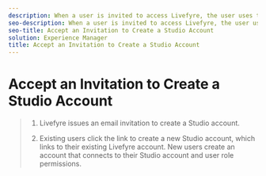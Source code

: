 ```yaml
---
description: When a user is invited to access Livefyre, the user uses the link in the email to create their login and account.
seo-description: When a user is invited to access Livefyre, the user uses the link in the email to create their login and account.
seo-title: Accept an Invitation to Create a Studio Account
solution: Experience Manager
title: Accept an Invitation to Create a Studio Account
---
```


# Accept an Invitation to Create a Studio Account

>1. Livefyre issues an email invitation to create a Studio account.
>   
>1. Existing users click the link to create a new Studio account, which links to their existing Livefyre account. New users create an account that connects to their Studio account and user role permissions.
>   
>   
